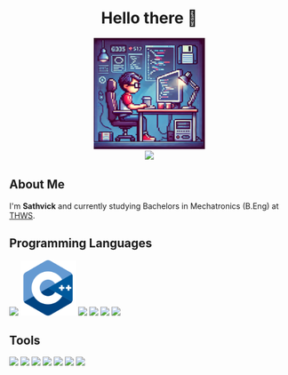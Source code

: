 <div align="center">
    <h1> Hello there 👋 </h1>
    <img src = "Images/profile_picture.webp" width="200"/>
</div>
<div align="center">
<a href = "https://www.linkedin.com/in/sathvicksrinath/">
    <img src = "https://img.shields.io/badge/LinkedIn-blue?style=for-the-badge&logo=linkedin&logoColor=white">
</a>
</div>

## About Me
I'm **Sathvick** and currently studying Bachelors in Mechatronics (B.Eng) at [THWS](https://www.thws.de/en).

## Programming Languages
<p align ="left">
<img src = "https://www.svgrepo.com/show/452091/python.svg" width="100">
<img src = "https://raw.githubusercontent.com/devicons/devicon/ca28c779441053191ff11710fe24a9e6c23690d6/icons/cplusplus/cplusplus-original.svg" width="100">
<img src = "https://www.svgrepo.com/show/452228/html-5.svg" width ="100">
<img src = "https://www.svgrepo.com/show/452185/css-3.svg" width ="100">
<img src = "https://www.svgrepo.com/show/373802/light-yaml.svg" width = "100">
<img src = "https://www.svgrepo.com/show/376333/latex.svg" width = "100">
</p>

## Tools
<p align = "left">
<img src = "https://www.svgrepo.com/show/374171/vscode.svg" width = "100">
<img src = "https://www.svgrepo.com/show/452210/git.svg" width ="100">
<img src = "https://www.svgrepo.com/show/354143/openshift.svg" width = "100">
<img src = "https://www.svgrepo.com/show/452192/docker.svg" width="100">
<img src = "https://www.svgrepo.com/show/354258/raspberry-pi.svg" width ="100">
<img src = "https://www.svgrepo.com/show/448236/linux.svg" width = "100">
<img src = "https://www.svgrepo.com/show/373455/azure.svg" width = "100">
<p>